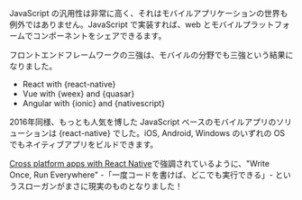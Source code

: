 JavaScript の汎用性は非常に高く、それはモバイルアプリケーションの世界も例外ではありません。JavaScript で実装すれば、web とモバイルプラットフォームでコンポーネントをシェアできるます。

フロントエンドフレームワークの三強は、モバイルの分野でも三強という結果になりました。

* React with {react-native}
* Vue with {weex} and {quasar}
* Angular with {ionic} and {nativescript}

2016年同様、もっとも人気を博した JavaScript ベースのモバイルアプリのソリューションは {react-native} でした。iOS, Android, Windows のいずれの OS でもネイティブアプリをビルドできます。

[Cross platform apps with React Native](https://www.youtube.com/watch?v=1cI-978DHaA)で強調されているように、"Write Once, Run Everywhere" -「一度コードを書けば、どこでも実行できる」- というスローガンがまさに現実のものとなりました！
